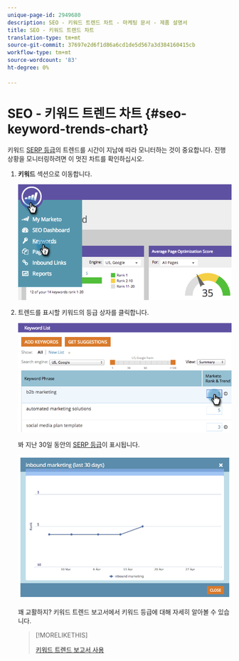 ```yaml
---
unique-page-id: 2949680
description: SEO - 키워드 트렌드 차트 - 마케팅 문서 - 제품 설명서
title: SEO - 키워드 트렌드 차트
translation-type: tm+mt
source-git-commit: 37697e2d6f1d86a6cd1de5d567a3d384160415cb
workflow-type: tm+mt
source-wordcount: '83'
ht-degree: 0%

---
```



# SEO - 키워드 트렌드 차트 {#seo-keyword-trends-chart}

키워드 [SERP 등급](/help/marketo/product-docs/additional-apps/seo/understanding-seo/understanding-search-engine-optimization.md)의 트렌드를 시간이 지남에 따라 모니터하는 것이 중요합니다. 진행 상황을 모니터링하려면 이 멋진 차트를 확인하십시오.

1. **키워드** 섹션으로 이동합니다.

   ![](assets/image2014-9-18-12-3a5-3a7.png)

1. 트렌드를 표시할 키워드의 등급 상자를 클릭합니다.

   ![](assets/image2014-9-18-12-3a5-3a11.png)

   봐 지난 30일 동안의 [SERP 등급](/help/marketo/product-docs/additional-apps/seo/understanding-seo/understanding-search-engine-optimization.md)이 표시됩니다.

   ![](assets/image2014-9-18-12-3a5-3a14.png)

   꽤 교활하지? 키워드 트렌드 보고서에서 키워드 등급에 대해 자세히 알아볼 수 있습니다.

   >[!MORELIKETHIS]
   >
   >[키워드 트렌드 보고서 사용](../../../../product-docs/additional-apps/seo/reports/seo-use-the-keyword-trends-report.md)
